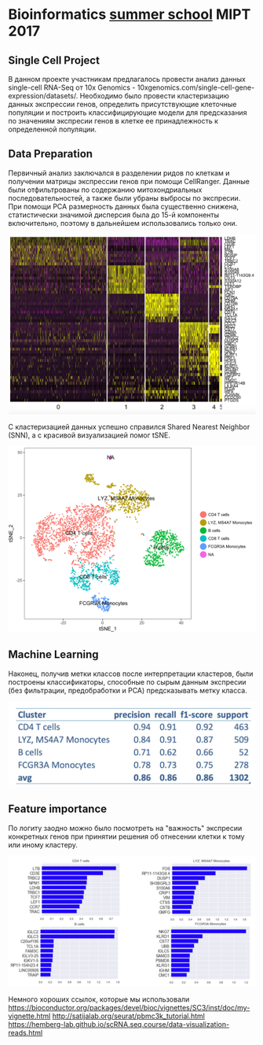 # Bioinformatics [summer school](http://contest.bioinf.me/summer2017) MIPT 2017

## Single Cell Project

В данном проекте участникам предлагалось провести анализ данных single-cell RNA-Seq от 10x Genomics - 10xgenomics.com/single-cell-gene-expression/datasets/. Необходимо было провести кластеризацию данных экспрессии генов, определить присутствующие клеточные популяции и построить классифицирующие модели для предсказания по значениям экспресии генов в клетке ее принадлежность к определенной популяции.

## Data Preparation

Первичный анализ заключался в разделении ридов по клеткам и получении матрицы экспрессии генов при помощи CellRanger. Данные были отфильтрованы по содержанию митохондриальных последовательностей, а также были убраны выбросы по экспресии. При помощи PCA размерность данных была существенно снижена, статистически значимой дисперсия была до 15-й компоненты включительно, поэтому в дальнейшем использовались только они. 

![](https://github.com/DmitrySerg/Bioinformatics/blob/master/Single_cell/Pictures/Heatmap6cluster.png)

С кластеризацией данных успешно справился Shared Nearest Neighbor (SNN), а с красивой визуализацией помог tSNE. 

![](https://github.com/DmitrySerg/Bioinformatics/blob/master/Single_cell/Pictures/tSNE%20annotated.png)

## Machine Learning

Наконец, получив метки классов после интерпретации кластеров, были построены классификаторы, способные по сырым данным экспресии (без фильтрации, предобработки и PCA) предсказывать метку класса.

![](https://github.com/DmitrySerg/Bioinformatics/blob/master/Single_cell/Pictures/quality.png)

## Feature importance

По логиту заодно можно было посмотреть на "важность" экспресии конкретных генов при принятии решения об отнесении клетки к тому или иному кластеру.

![](https://github.com/DmitrySerg/Bioinformatics/blob/master/Single_cell/Pictures/feature_importance.png)



Немного хороших ссылок, которые мы использовали
https://bioconductor.org/packages/devel/bioc/vignettes/SC3/inst/doc/my-vignette.html
http://satijalab.org/seurat/pbmc3k_tutorial.html
https://hemberg-lab.github.io/scRNA.seq.course/data-visualization-reads.html
